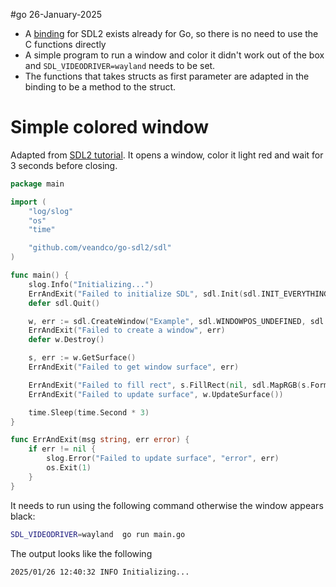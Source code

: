 #go 26-January-2025

* A [binding](https://github.com/veandco/go-sdl2) for SDL2 exists already for Go, so there is no need to use the C functions directly
* A simple program to run a window and color it didn't work out of the box and `SDL_VIDEODRIVER=wayland` needs to be set.
* The functions that takes structs as first parameter are adapted in the binding to be a method to the struct.

# Simple colored window

Adapted from [SDL2 tutorial](https://jan.newmarch.name/Wayland/SDL/). It opens a window, color it light red and wait for 3 seconds before closing.

```go
package main

import (
	"log/slog"
	"os"
	"time"

	"github.com/veandco/go-sdl2/sdl"
)

func main() {
	slog.Info("Initializing...")
	ErrAndExit("Failed to initialize SDL", sdl.Init(sdl.INIT_EVERYTHING))
	defer sdl.Quit()

	w, err := sdl.CreateWindow("Example", sdl.WINDOWPOS_UNDEFINED, sdl.WINDOWPOS_UNDEFINED, 1280, 720, sdl.WINDOWEVENT_SHOWN)
	ErrAndExit("Failed to create a window", err)
	defer w.Destroy()

	s, err := w.GetSurface()
	ErrAndExit("Failed to get window surface", err)

	ErrAndExit("Failed to fill rect", s.FillRect(nil, sdl.MapRGB(s.Format, 255, 90, 120)))
	ErrAndExit("Failed to update surface", w.UpdateSurface())

	time.Sleep(time.Second * 3)
}

func ErrAndExit(msg string, err error) {
	if err != nil {
		slog.Error("Failed to update surface", "error", err)
		os.Exit(1)
	}
}
```

It needs to run using the following command otherwise the window appears black:
```sh
SDL_VIDEODRIVER=wayland  go run main.go
```

The output looks like the following
```
2025/01/26 12:40:32 INFO Initializing...
```
